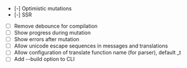 - [-] Optimistic mutations
- [-] SSR
- [ ] Remove debounce for compilation
- [ ] Show progress during mutation
- [ ] Show errors after mutation
- [ ] Allow unicode escape sequences in messages and translations
- [ ] Allow configuration of translate function name (for parser), default _t
- [ ] Add --build option to CLI
